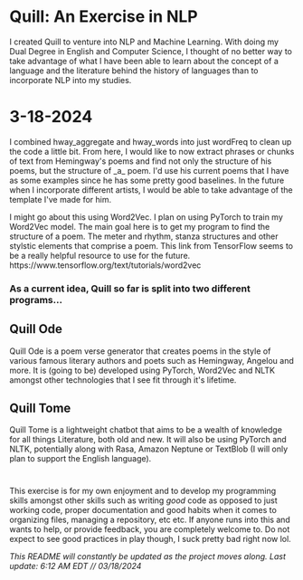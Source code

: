 <h1> Quill: An Exercise in NLP </h1>
I created Quill to venture into NLP and Machine Learning.
 With doing my Dual Degree in English and Computer Science, I thought of no better way to take advantage of what I have been able to learn about the concept
 of a language and the literature behind the history of languages than to incorporate NLP into my studies.
<h1> 3-18-2024 </h1> 
<p>
I combined hway_aggregate and hway_words into just wordFreq to clean up the code a little bit. From here, I would like to now extract phrases or chunks of text from Hemingway's poems and find not only the structure of his poems, but the structure of _a_ poem. I'd use his current poems that I have as some examples since he has some pretty good baselines.
In the future when I incorporate different artists, I would be able to take advantage of the template I've made for him.

 <p> I might go about this using Word2Vec. I plan on using PyTorch to train my Word2Vec model. The main goal here is to get my program to find the structure of a poem. The meter and rhythm, stanza structures and other stylstic elements that comprise a poem. This link from TensorFlow seems to be a really helpful resource to use for the future. 
https://www.tensorflow.org/text/tutorials/word2vec
</p>
 </p>


</p>

<h3> As a current idea, Quill so far is split into two different programs... </h3> 
 
 <h2> Quill Ode </h2>
Quill Ode is a poem verse generator that creates poems in the style of various famous literary authors and poets such as Hemingway, Angelou and more. It is (going to be) developed using 
PyTorch, Word2Vec and NLTK amongst other technologies that I see fit through it's lifetime. 

<h2> Quill Tome </h2>
Quill Tome is a lightweight chatbot that aims to be a wealth of knowledge for all things Literature, both old and new. It will also be using PyTorch and NLTK, potentially along with Rasa, Amazon Neptune or TextBlob (I will only plan to support the English language).

<h1></h1>

 This exercise is for my own enjoyment and to develop my programming skills amongst other skills such as writing _good_ code as opposed to just working code, proper documentation and good habits when it comes to organizing files, managing a repository, etc etc. If anyone runs into this and wants to help, or provide feedback, you are completely welcome to. Do not expect to see good practices in play though, I suck pretty bad right now lol.

_This README will constantly be updated as the project moves along. Last update: 6:12 AM EDT // 03/18/2024_
